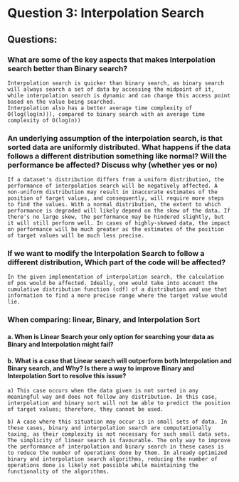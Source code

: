 # Question 3: Interpolation Search

## Questions:

### What are some of the key aspects that makes Interpolation search better than Binary search?

    Interpolation search is quicker than binary search, as binary search will always search a set of data by accessing the midpoint of it, while interpolation search is dynamic and can change this access point based on the value being searched.
    Interpolation also has a better average time complexity of O(log(log(n))), compared to binary search with an average time complexity of O(log(n))


### An underlying assumption of the interpolation search, is that sorted data are uniformly distributed. What happens if the data follows a different distribution something like normal? Will the performance be affected? Discuss why (whether yes or no)

    If a dataset's distribution differs from a uniform distribution, the performance of interpolation search will be negatively affected. A non-uniform distribution may result in inaccurate estimates of the position of target values, and consequently, will require more steps to find the values. With a normal distribution, the extent to which performance is degraded will likely depend on the skew of the data. If there's no large skew, the performance may be hindered slightly, but it will still perform well. In cases of highly-skewed data, the impact on performance will be much greater as the estimates of the position of target values will be much less precise.


### If we want to modify the Interpolation Search to follow a different distribution, Which part of the code will be affected?

    In the given implementation of interpolation search, the calculation of pos would be affected. Ideally, one would take into account the cumulative distribution function (cdf) of a distribution and use that information to find a more precise range where the target value would lie.


### When comparing: linear, Binary, and Interpolation Sort
#### a. When is Linear Search your only option for searching your data as Binary and Interpolation might fail?
#### b. What is a case that Linear search will outperform both Interpolation and Binary search, and Why? Is there a way to improve Binary and Interpolation Sort to resolve this issue?

    a) This case occurs when the data given is not sorted in any meaningful way and does not follow any distribution. In this case, interpolation and binary sort will not be able to predict the position of target values; therefore, they cannot be used.

    b) A case where this situation may occur is in small sets of data. In these cases, binary and interpolation search are computationally taxing, as their complexity is not necessary for such small data sets. The simplicity of linear search is favourable. The only way to improve the performance of interpolation and binary search in these cases is to reduce the number of operations done by them. In already optimized binary and interpolation search algorithms, reducing the number of operations done is likely not possible while maintaining the functionality of the algorithms.
